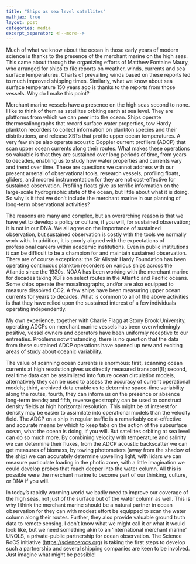 ```yaml
---
title: "Ships as sea level satellites"
mathjax: true
layout: post
categories: media
excerpt_separator: <!--more-->
---
```

 
Much of what we know about the ocean in those early years of modern science is thanks to the presence of the merchant marine on the high seas. This came about through the organizing efforts of Matthew Fontaine Maury, who arranged for ships to file reports on weather, winds, currents and sea surface temperatures. Charts of prevailing winds based on these reports led to much improved shipping times. Similarly, what we know about sea surface temperature 150 years ago is thanks to the reports from those vessels. Why do I make this point?
<!--more-->

Merchant marine vessels have a presence on the high seas second to none. I like to think of them as satellites orbiting earth at sea level. They are platforms from which we can peer into the ocean. Ships operate thermosalinographs that record surface water properties, tow Hardy plankton recorders to collect information on plankton species and their distributions, and release XBTs that profile upper ocean temperatures. A very few ships also operate acoustic Doppler current profilers (ADCP) that scan upper ocean currents along their routes. What makes these operations so valuable is that they are sustained over long periods of time, from years to decades, enabling us to study how water properties and currents vary and trend over time. These are questions we cannot address with our present arsenal of observational tools, research vessels, profiling floats, gliders, and moored instrumentation for they are not cost-effective for sustained observation. Profiling floats give us terrific information on the large-scale hydrographic state of the ocean, but little about what it is doing. So why is it that we don’t include the merchant marine in our planning of long-term observational activities? 

The reasons are many and complex, but an overarching reason is that we have yet to develop a policy or culture, if you will, for sustained observation; it is not in our DNA. We all agree on the importance of sustained observation, but sustained observation is costly with the tools we normally work with. In addition, it is poorly aligned with the expectations of professional careers within academic institutions. Even in public institutions it can be difficult to be a champion for and maintain sustained observation. There are of course exceptions: the Sir Alistair Hardy Foundation has been operating continuous plankton recorders on various ships across the Atlantic since the 1930s. NOAA has been working with the merchant marine for decades taking XBTs on select routes in the Atlantic and Pacific oceans. Some ships operate thermosalinographs, and/or are also equipped to measure dissolved CO2. A few ships have been measuring upper ocean currents for years to decades. What is common to all of the above activities is that they have relied upon the sustained interest of a few individuals operating independently. 

My own experience, together with Charlie Flagg at Stony Brook University, operating ADCPs on merchant marine vessels has been overwhelmingly positive, vessel owners and operators have been uniformly receptive to our entreaties. Problems notwithstanding, there is no question that the data from these sustained ADCP operations have opened up new and exciting areas of study about oceanic variability. 

The value of scanning ocean currents is enormous: first, scanning ocean currents at high resolution gives us directly measured transport(!); second, real time data can be assimilated into future ocean circulation models, alternatively they can be used to assess the accuracy of current operational models; third, archived data enable us to determine space-time variability along the routes, fourth, they can inform us on the presence or absence long-term trends; and fifth, reverse geostrophy can be used to construct density fields at high horizontal resolution. This might be of interest for density may be easier to assimilate into operational models than the velocity field. The ADCP on a ship in regular traffic is a remarkably cost-effective and accurate means by which to keep tabs on the action of the subsurface ocean, what the ocean is doing, if you will. But satellites orbiting at sea level can do so much more. By combining velocity with temperature and salinity we can determine their fluxes, from the ADCP acoustic backscatter we can get measures of biomass, by towing photometers (away from the shadow of the ship) we can accurately determine upwelling light, with lidars we can measure particulate loading in the photic zone, with a little imagination we could develop probes that reach deeper into the water column. All this is possible were the merchant marine to become part of our thinking, culture, or DNA if you will.

In today’s rapidly warming world we badly need to improve our coverage of the high seas, not just of the surface but of the water column as well. This is why I think the merchant marine should be a natural partner in ocean observation for they can with modest effort be equipped to scan the water column along their routes. Further, they also provide valuable ground truth data to remote sensing. I don’t know what we might call it or what it would look like, but we need something akin to an ‘international merchant marine’ UNOLS, a private-public partnership for ocean observation. The Science RoCS initiative (https://sciencerocs.org) is taking the first steps to develop such a partnership and several shipping companies are keen to be involved. Just imagine what might be possible! 



